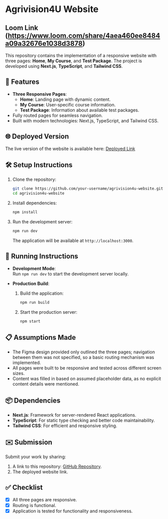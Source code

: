 # Agrivision4U Website 
## Loom Link (https://www.loom.com/share/4aea460ee8484a09a32676e1038d3878)  

This repository contains the implementation of a responsive website with three pages: **Home**, **My Course**, and **Test Package**. The project is developed using **Next.js**, **TypeScript**, and **Tailwind CSS**.  

## 🚀 Features  
- **Three Responsive Pages**:
  - **Home**: Landing page with dynamic content.
  - **My Course**: User-specific course information.
  - **Test Package**: Information about available test packages.
- Fully routed pages for seamless navigation.
- Built with modern technologies: Next.js, TypeScript, and Tailwind CSS.  

## 🌐 Deployed Version  
The live version of the website is available here: [Deployed Link](https://agri-vision-test-app.vercel.app/)  


## 🛠️ Setup Instructions  
1. Clone the repository:  
   ```bash
   git clone https://github.com/your-username/agrivision4u-website.git
   cd agrivision4u-website
   ```  

2. Install dependencies:  
   ```bash
   npm install
   ```  

3. Run the development server:  
   ```bash
   npm run dev
   ```  
   The application will be available at `http://localhost:3000`.

## 🏃 Running Instructions  
- **Development Mode**:  
  Run `npm run dev` to start the development server locally.  

- **Production Build**:  
  1. Build the application:  
     ```bash
     npm run build
     ```  
  2. Start the production server:  
     ```bash
     npm start
     ```  

## 📋 Assumptions Made  
- The Figma design provided only outlined the three pages; navigation between them was not specified, so a basic routing mechanism was implemented.
- All pages were built to be responsive and tested across different screen sizes.
- Content was filled in based on assumed placeholder data, as no explicit content details were mentioned.

## 📦 Dependencies  
- **Next.js**: Framework for server-rendered React applications.  
- **TypeScript**: For static type checking and better code maintainability.  
- **Tailwind CSS**: For efficient and responsive styling.  

## ✉️ Submission  
Submit your work by sharing:  
1. A link to this repository: [GitHub Repository](https://github.com/ThatRandomGuy09/Next-Assignment). 
2. The deployed website link.  

## ✅ Checklist  
- [x] All three pages are responsive.  
- [x] Routing is functional.  
- [x] Application is tested for functionality and responsiveness. 

